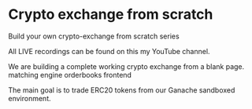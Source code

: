 # Crypto exchange from scratch
Build your own crypto-exchange from scratch series

All LIVE recordings can be found on this my YouTube channel.

We are building a complete working crypto exchange from a blank page.
matching engine
orderbooks
frontend

The main goal is to trade ERC20 tokens from our Ganache sandboxed environment.